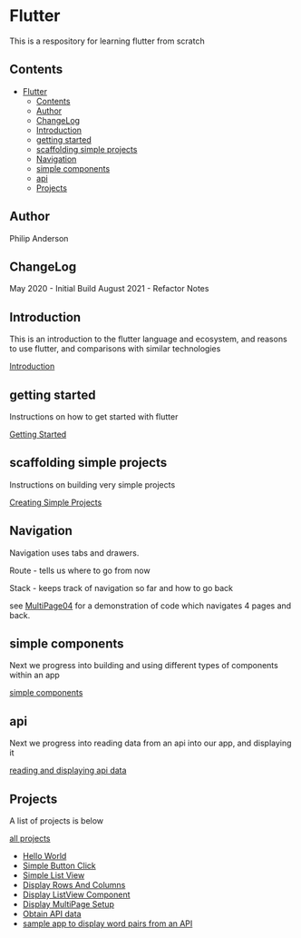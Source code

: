 # Flutter

This is a respository for learning flutter from scratch
## Contents

- [Flutter](#flutter)
  - [Contents](#contents)
  - [Author](#author)
  - [ChangeLog](#changelog)
  - [Introduction](#introduction)
  - [getting started](#getting-started)
  - [scaffolding simple projects](#scaffolding-simple-projects)
  - [Navigation](#navigation)
  - [simple components](#simple-components)
  - [api](#api)
  - [Projects](#projects)


## Author

Philip Anderson 

## ChangeLog

May 2020 - Initial Build
August 2021 - Refactor Notes


## Introduction

This is an introduction to the flutter language and ecosystem, and reasons to use flutter, and comparisons with similar technologies

[Introduction](notes/introduction.md)


## getting started

Instructions on how to get started with flutter

[Getting Started](notes/getting-started.md)

## scaffolding simple projects

Instructions on building very simple projects

[Creating Simple Projects](notes/creating-simple-projects.md)

## Navigation

Navigation uses tabs and drawers.

Route - tells us where to go from now

Stack - keeps track of navigation so far and how to go back

see [MultiPage04](Projects/MultiPage04) for a demonstration of code which navigates 4 pages and back.


## simple components 

Next we progress into building and using different types of components within an app

[simple components](notes/components.md)

## api

Next we progress into reading data from an api into our app, and displaying it

[reading and displaying api data](notes/api.md)

## Projects

A list of projects is below

[all projects](projects)
- [Hello World](projects/HelloWorld01)
- [Simple Button Click](projects/ButtonClick01)
- [Simple List View](projects/ListView01)
- [Display Rows And Columns](projects/RowsAndColumns01)
- [Display ListView Component](projects/ListView01)
- [Display MultiPage Setup](projects/MultiPage01)
- [Obtain API data](projects/API01)
- [sample app to display word pairs from an API](projects/WordPair01)
